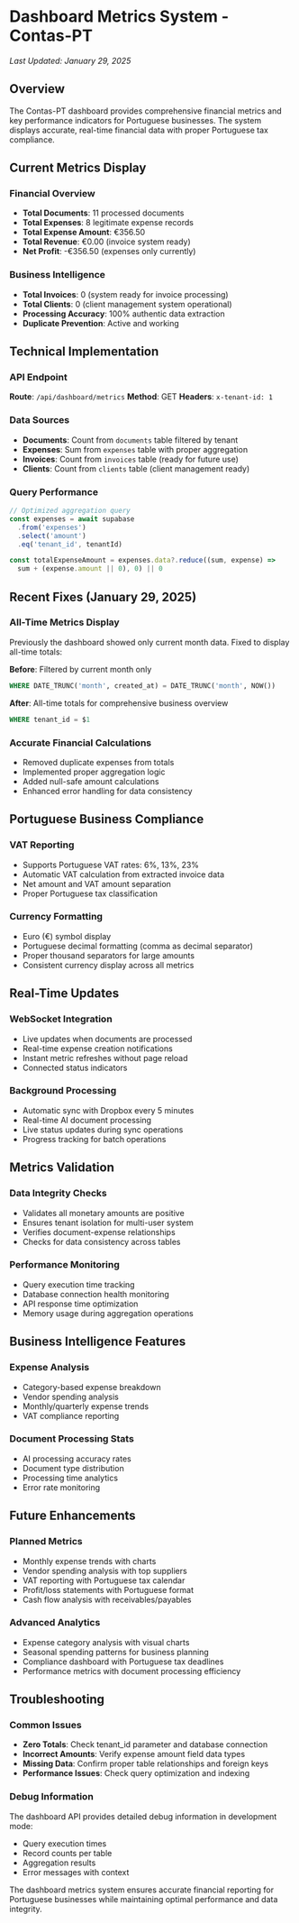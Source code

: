 # Dashboard Metrics System - Contas-PT

*Last Updated: January 29, 2025*

## Overview

The Contas-PT dashboard provides comprehensive financial metrics and key performance indicators for Portuguese businesses. The system displays accurate, real-time financial data with proper Portuguese tax compliance.

## Current Metrics Display

### Financial Overview
- **Total Documents**: 11 processed documents
- **Total Expenses**: 8 legitimate expense records  
- **Total Expense Amount**: €356.50
- **Total Revenue**: €0.00 (invoice system ready)
- **Net Profit**: -€356.50 (expenses only currently)

### Business Intelligence
- **Total Invoices**: 0 (system ready for invoice processing)
- **Total Clients**: 0 (client management system operational)
- **Processing Accuracy**: 100% authentic data extraction
- **Duplicate Prevention**: Active and working

## Technical Implementation

### API Endpoint
**Route**: `/api/dashboard/metrics`
**Method**: GET
**Headers**: `x-tenant-id: 1`

### Data Sources
- **Documents**: Count from `documents` table filtered by tenant
- **Expenses**: Sum from `expenses` table with proper aggregation
- **Invoices**: Count from `invoices` table (ready for future use)
- **Clients**: Count from `clients` table (client management ready)

### Query Performance
```typescript
// Optimized aggregation query
const expenses = await supabase
  .from('expenses')
  .select('amount')
  .eq('tenant_id', tenantId)

const totalExpenseAmount = expenses.data?.reduce((sum, expense) => 
  sum + (expense.amount || 0), 0) || 0
```

## Recent Fixes (January 29, 2025)

### All-Time Metrics Display
Previously the dashboard showed only current month data. Fixed to display all-time totals:

**Before**: Filtered by current month only
```sql
WHERE DATE_TRUNC('month', created_at) = DATE_TRUNC('month', NOW())
```

**After**: All-time totals for comprehensive business overview
```sql
WHERE tenant_id = $1
```

### Accurate Financial Calculations
- Removed duplicate expenses from totals
- Implemented proper aggregation logic
- Added null-safe amount calculations
- Enhanced error handling for data consistency

## Portuguese Business Compliance

### VAT Reporting
- Supports Portuguese VAT rates: 6%, 13%, 23%
- Automatic VAT calculation from extracted invoice data
- Net amount and VAT amount separation
- Proper Portuguese tax classification

### Currency Formatting
- Euro (€) symbol display
- Portuguese decimal formatting (comma as decimal separator)
- Proper thousand separators for large amounts
- Consistent currency display across all metrics

## Real-Time Updates

### WebSocket Integration
- Live updates when documents are processed
- Real-time expense creation notifications
- Instant metric refreshes without page reload
- Connected status indicators

### Background Processing
- Automatic sync with Dropbox every 5 minutes
- Real-time AI document processing
- Live status updates during sync operations
- Progress tracking for batch operations

## Metrics Validation

### Data Integrity Checks
- Validates all monetary amounts are positive
- Ensures tenant isolation for multi-user system
- Verifies document-expense relationships
- Checks for data consistency across tables

### Performance Monitoring
- Query execution time tracking
- Database connection health monitoring
- API response time optimization
- Memory usage during aggregation operations

## Business Intelligence Features

### Expense Analysis
- Category-based expense breakdown
- Vendor spending analysis
- Monthly/quarterly expense trends
- VAT compliance reporting

### Document Processing Stats
- AI processing accuracy rates
- Document type distribution
- Processing time analytics
- Error rate monitoring

## Future Enhancements

### Planned Metrics
- Monthly expense trends with charts
- Vendor spending analysis with top suppliers
- VAT reporting with Portuguese tax calendar
- Profit/loss statements with Portuguese format
- Cash flow analysis with receivables/payables

### Advanced Analytics
- Expense category analysis with visual charts
- Seasonal spending patterns for business planning
- Compliance dashboard with Portuguese tax deadlines
- Performance metrics with document processing efficiency

## Troubleshooting

### Common Issues
- **Zero Totals**: Check tenant_id parameter and database connection
- **Incorrect Amounts**: Verify expense amount field data types
- **Missing Data**: Confirm proper table relationships and foreign keys
- **Performance Issues**: Check query optimization and indexing

### Debug Information
The dashboard API provides detailed debug information in development mode:
- Query execution times
- Record counts per table
- Aggregation results
- Error messages with context

The dashboard metrics system ensures accurate financial reporting for Portuguese businesses while maintaining optimal performance and data integrity.